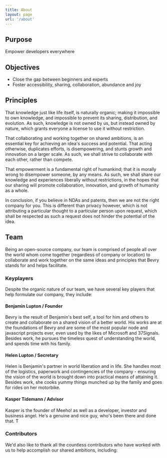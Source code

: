 ```yaml
---
title: About
layout: page
url: '/about'
---
```


## Purpose
Empower developers everywhere

## Objectives
- Close the gap between beginners and experts
- Foster accessibility, sharing, collaboration, abundance and joy

## Principles

That knowledge just like life itself, is naturally organic; making it impossible to own knowledge, and impossible to prevent its sharing, distribution, and evolution. As such, knowledge is not owned by us, but instead owned by nature, which grants everyone a license to use it without restriction.

That collaborating and working together on shared ambitions, is an essential key for achieving an idea's success and potential. That acting otherwise, duplicates efforts, is disempowering, and stunts growth and innovation on a larger scale. As such, we shall strive to collaborate with each other, rather than compete.

That empowerment is a fundamental right of humankind; that it is morally wrong to disempower someone, by any means. As such, we shall share our knowledge and experiences liberally without restrictions, in the hopes that our sharing will promote collaboration, innovation, and growth of humanity as a whole.

In conclusion, if you believe in NDAs and patents, then we are not the right company for you. This is different than privacy however, which is not attributing a particular thought to a particular person upon request, which shall be respected as such a request does not hinder the potential of the idea.

## Team

Being an open-source company, our team is comprised of people all over the world whom come together (regardless of company or location) to collaborate and work together on the same ideas and principles that Bevry stands for and helps facilitate.

### Keyplayers

Despite the organic nature of our team, we have several key players that help formulate our company, they include:

#### Benjamin Lupton / Founder
Bevry is the result of Benjamin's best self, a tool for him and others to create and collaborate on a shared vision of a better world. His works are at the foundations of Bevry and are some of the most popular node and javascript projects ever, even used by the likes of Microsoft and 37Signals. Besides work, he pursues the timeless quest of understanding the world, and spends time with his family.

#### Helen Lupton / Secretary
Helen is Benjamin's partner in world liberation and in life. She handles most of the logistics, paperwork and contingencies of the company - ensuring the vision of the world is brought down into practical means of attaining it. Besides work, she cooks yummy things munched up by the family and goes for rides on her motorbike.

#### Kasper Tidemann / Advisor
Kasper is the founder of Meeho! as well as a developer, investor and business angel. He's a genuine and nice guy, who's been there and done that. T


### Contributors

We'd also like to thank all the countless contributors who have worked with us to help accomplish our shared ambitions, including:



